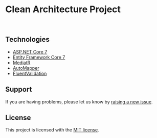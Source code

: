  # Clean Architecture Project

 <br/>

 ## Technologies

* [ASP.NET Core 7](https://docs.microsoft.com/en-us/aspnet/core/introduction-to-aspnet-core)
* [Entity Framework Core 7](https://docs.microsoft.com/en-us/ef/core/)
* [MediatR](https://github.com/jbogard/MediatR)
* [AutoMapper](https://automapper.org/)
* [FluentValidation](https://fluentvalidation.net/)

## Support

If you are having problems, please let us know by [raising a new issue](https://github.com/muratsuzen/CleanArchitecture/issues/new/choose).

## License

This project is licensed with the [MIT license](LICENSE).